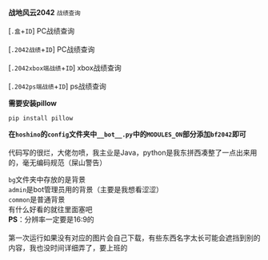 ****战地风云2042****
`战绩查询`<br><br>
[`.盒`+`ID`] PC战绩查询<br><br>
[`.2042战绩`+`ID`] PC战绩查询<br><br>
[`.2042xbox端战绩`+`ID`] xbox战绩查询<br><br>
[`.2042ps端战绩`+`ID`] ps战绩查询

**需要安装pillow**

    pip install pillow

**在`hoshino`的`config`文件夹中`__bot__.py`中的`MODULES_ON`部分添加`bf2042`即可**
<br><br>
代码写的很烂，大佬勿喷，我主业是Java，python是我东拼西凑整了一点出来用的，毫无编码规范（屎山警告）

`bg`文件夹中存放的是背景<br>`admin`是bot管理员用的背景（主要是我想看涩涩）<br>`common`是普通背景<br>有什么好看的就往里面塞吧
<br>**PS**：分辨率一定要是16:9的<br>
<br>第一次运行如果没有对应的图片会自己下载，有些东西名字太长可能会遮挡到别的内容，我也没时间详细弄了，要上班的